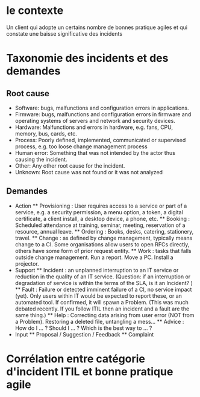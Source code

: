 ---
---
# le contexte
Un client qui adopte un certains nombre de bonnes pratique agiles et qui constate une baisse significative des incidents

# Taxonomie des incidents et des demandes

## Root cause
* Software: bugs, malfunctions and configuration errors in applications.
* Firmware: bugs, malfunctions and configuration errors in firmware and operating systems of servers and network and security devices.
* Hardware: Malfunctions and errors in hardware, e.g. fans, CPU, memory, bus, cards, etc.
* Process: Poorly defined, implemented, communicated or supervised process, e.g. too loose change management process
* Human error: Something that was not intended by the actor thus causing the incident.
* Other: Any other root cause for the incident.
* Unknown: Root cause was not found or it was not analyzed

## Demandes

* Action
** Provisioning : User requires access to a service or part of a service, e.g. a security permission, a menu option, a token, a digital certificate, a client install, a desktop device, a phone, etc.
** Booking : Scheduled attendance at training, seminar, meeting, reservation of a resource, annual leave. 
** Ordering : Books, desks, catering, stationery, travel. 
** Change : as defined by change management, typically means change to a CI. Some organisations allow users to open RFCs directly, others have some form of prior request entity. 
** Work : tasks that falls outside change management. Run a report. Move a PC. Install a projector.
* Support
** Incident : an unplanned interruption to an IT service or reduction in the quality of an IT service. (Question: if an interruption or degradation of service is within the terms of the SLA, is it an Incident? ) 
** Fault : Failure or detected imminent failure of a CI, no service impact (yet). Only users within IT would be expected to report these, or an automated tool. If confirmed, it will spawn a Problem. (This was much debated recently. If you follow ITIL then an incident and a fault are the same thing.) 
** Help : Correcting data arising from user error (NOT from a Problem). Restoring a deleted file, untangling a mess... 
** Advice : How do I … ? Should I … ? Which is the best way to … ? 
* Input
** Proposal / Suggestion / Feedback
** Complaint

# Corrélation entre catégorie d'incident ITIL et bonne pratique agile

